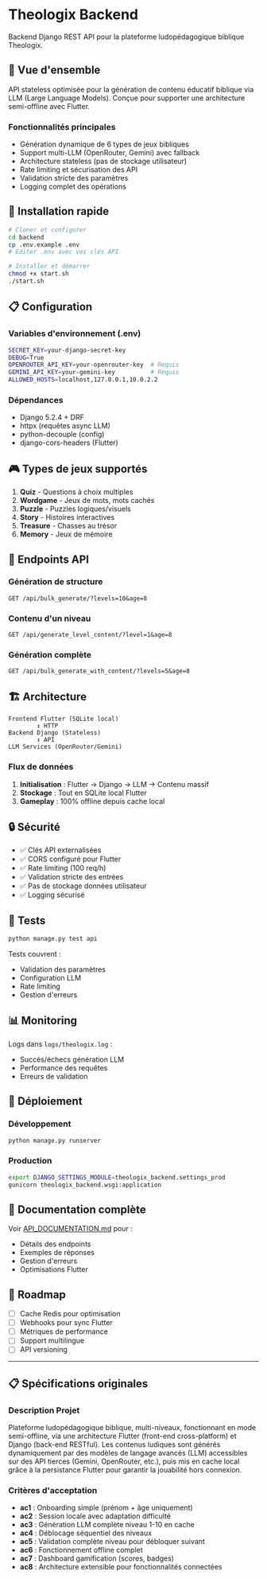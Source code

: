 # Theologix Backend

Backend Django REST API pour la plateforme ludopédagogique biblique Theologix.

## 🎯 Vue d'ensemble

API stateless optimisée pour la génération de contenu éducatif biblique via LLM (Large Language Models). Conçue pour supporter une architecture semi-offline avec Flutter.

### Fonctionnalités principales
- Génération dynamique de 6 types de jeux bibliques
- Support multi-LLM (OpenRouter, Gemini) avec fallback
- Architecture stateless (pas de stockage utilisateur)
- Rate limiting et sécurisation des API
- Validation stricte des paramètres
- Logging complet des opérations

## 🚀 Installation rapide

```bash
# Cloner et configurer
cd backend
cp .env.example .env
# Éditer .env avec vos clés API

# Installer et démarrer
chmod +x start.sh
./start.sh
```

## 📋 Configuration

### Variables d'environnement (.env)
```bash
SECRET_KEY=your-django-secret-key
DEBUG=True
OPENROUTER_API_KEY=your-openrouter-key  # Requis
GEMINI_API_KEY=your-gemini-key          # Requis
ALLOWED_HOSTS=localhost,127.0.0.1,10.0.2.2
```

### Dépendances
- Django 5.2.4 + DRF
- httpx (requêtes async LLM)
- python-decouple (config)
- django-cors-headers (Flutter)

## 🎮 Types de jeux supportés

1. **Quiz** - Questions à choix multiples
2. **Wordgame** - Jeux de mots, mots cachés
3. **Puzzle** - Puzzles logiques/visuels
4. **Story** - Histoires interactives
5. **Treasure** - Chasses au trésor
6. **Memory** - Jeux de mémoire

## 🔗 Endpoints API

### Génération de structure
```
GET /api/bulk_generate/?levels=10&age=8
```

### Contenu d'un niveau
```
GET /api/generate_level_content/?level=1&age=8
```

### Génération complète
```
GET /api/bulk_generate_with_content/?levels=5&age=8
```

## 🏗️ Architecture

```
Frontend Flutter (SQLite local)
        ↕ HTTP
Backend Django (Stateless)
        ↕ API
LLM Services (OpenRouter/Gemini)
```

### Flux de données
1. **Initialisation** : Flutter → Django → LLM → Contenu massif
2. **Stockage** : Tout en SQLite local Flutter
3. **Gameplay** : 100% offline depuis cache local

## 🔒 Sécurité

- ✅ Clés API externalisées
- ✅ CORS configuré pour Flutter
- ✅ Rate limiting (100 req/h)
- ✅ Validation stricte des entrées
- ✅ Pas de stockage données utilisateur
- ✅ Logging sécurisé

## 🧪 Tests

```bash
python manage.py test api
```

Tests couvrent :
- Validation des paramètres
- Configuration LLM
- Rate limiting
- Gestion d'erreurs

## 📊 Monitoring

Logs dans `logs/theologix.log` :
- Succès/échecs génération LLM
- Performance des requêtes
- Erreurs de validation

## 🚀 Déploiement

### Développement
```bash
python manage.py runserver
```

### Production
```bash
export DJANGO_SETTINGS_MODULE=theologix_backend.settings_prod
gunicorn theologix_backend.wsgi:application
```

## 📖 Documentation complète

Voir [API_DOCUMENTATION.md](API_DOCUMENTATION.md) pour :
- Détails des endpoints
- Exemples de réponses
- Gestion d'erreurs
- Optimisations Flutter

## 🎯 Roadmap

- [ ] Cache Redis pour optimisation
- [ ] Webhooks pour sync Flutter
- [ ] Métriques de performance
- [ ] Support multilingue
- [ ] API versioning

---

## 📋 Spécifications originales

### Description Projet
Plateforme ludopédagogique biblique, multi-niveaux, fonctionnant en mode semi-offline, via une architecture Flutter (front-end cross-platform) et Django (back-end RESTful). Les contenus ludiques sont générés dynamiquement par des modèles de langage avancés (LLM) accessibles sur des API tierces (Gemini, OpenRouter, etc.), puis mis en cache local grâce à la persistance Flutter pour garantir la jouabilité hors connexion.

### Critères d'acceptation
- **ac1** : Onboarding simple (prénom + âge uniquement)
- **ac2** : Session locale avec adaptation difficulté
- **ac3** : Génération LLM complète niveau 1-10 en cache
- **ac4** : Déblocage séquentiel des niveaux
- **ac5** : Validation complète niveau pour débloquer suivant
- **ac6** : Fonctionnement offline complet
- **ac7** : Dashboard gamification (scores, badges)
- **ac8** : Architecture extensible pour fonctionnalités connectées